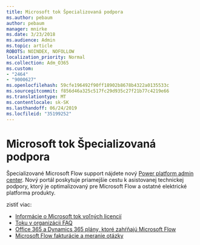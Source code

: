 ```yaml
---
title: Microsoft tok Špecializovaná podpora
ms.author: pebaum
author: pebaum
manager: mnirke
ms.date: 3/23/2018
ms.audience: Admin
ms.topic: article
ROBOTS: NOINDEX, NOFOLLOW
localization_priority: Normal
ms.collection: Adm_O365
ms.custom:
- "2464"
- "9000627"
ms.openlocfilehash: 59cfe196492f90ff18902b8678b4322a0135533c
ms.sourcegitcommit: f856d46a325c517fc29d935c27f21b77c4219e66
ms.translationtype: MT
ms.contentlocale: sk-SK
ms.lasthandoff: 06/24/2019
ms.locfileid: "35199252"
---
```

# <a name="microsoft-flow-specialized-support"></a>Microsoft tok Špecializovaná podpora

Špecializované Microsoft Flow support nájdete nový [Power platform admin center](https://aka.ms/flowadminsupport). Nový portál poskytuje priamejšie cestu k asistovanej technickej podpory, ktorý je optimalizovaný pre Microsoft Flow a ostatné elektrické platforma produkty.

zistiť viac:
- [Informácie o Microsoft tok voľných licencií](https://go.microsoft.com/fwlink/?linkid=2095610)
- [Toku v organizácii FAQ](https://go.microsoft.com/fwlink/?linkid=2072608)
- [Office 365 a Dynamics 365 plány, ktoré zahŕňajú Microsoft Flow](https://go.microsoft.com/fwlink/?linkid=2072406)
- [Microsoft Flow fakturácie a meranie otázky](https://go.microsoft.com/fwlink/?linkid=2072612)